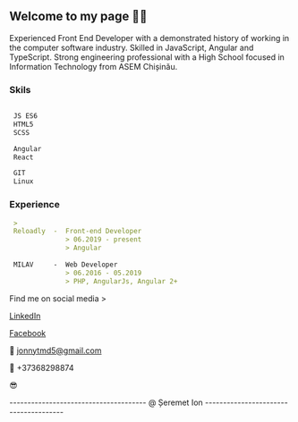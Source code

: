 ## Welcome to my page :man_technologist:

Experienced Front End Developer with a demonstrated history of working in the computer software industry. Skilled in JavaScript, Angular and TypeScript. Strong engineering professional with a High School focused in Information Technology from ASEM Chișinău. 

### Skils


```markdown

 JS ES6
 HTML5
 SCSS

 Angular
 React

 GIT
 Linux

```


### Experience


```markdown
 >
 Reloadly  -  Front-end Developer 
              > 06.2019 - present 
              > Angular
              
 MILAV     -  Web Developer 
              > 06.2016 - 05.2019 
              > PHP, AngularJs, Angular 2+

```


Find me on social media > 

[LinkedIn](https://www.linkedin.com/in/johnnytmd/)

[Facebook](https://www.facebook.com/JohnnyTMD)


:email: jonnytmd5@gmail.com

:call_me_hand: +37368298874


:sunglasses:

 -------------------------------------- @ Șeremet Ion -------------------------------------- 

